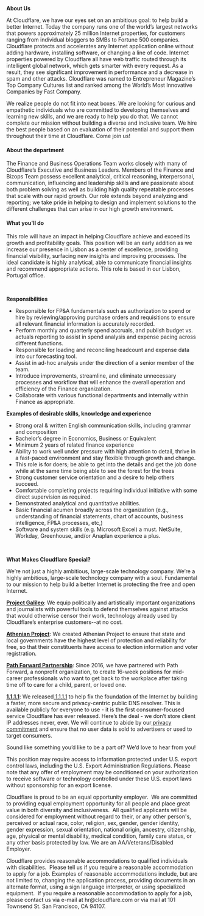 <div class="content-intro">
	<div><strong>About Us</strong></div>
	<div>
		<p><span style="font-weight: 400;">At Cloudflare, we have our eyes set on an ambitious goal: to help build a better Internet. Today the company runs one of the world’s largest networks that powers approximately 25 million Internet properties, for customers ranging from individual bloggers to SMBs to Fortune 500 companies. Cloudflare protects and accelerates any Internet application online without adding hardware, installing software, or changing a line of code. Internet properties powered by Cloudflare all have web traffic routed through its intelligent global network, which gets smarter with every request. As a result, they see significant improvement in performance and a decrease in spam and other attacks. Cloudflare was named to Entrepreneur Magazine’s Top Company Cultures list and ranked among the World’s Most Innovative Companies by Fast Company.</span><span style="font-weight: 400;">&nbsp;</span></p>
		<p><span style="font-weight: 400;">We realize people do not fit into neat boxes. We are looking for curious and empathetic individuals who are committed to developing themselves and learning new skills, and we are ready to help you do that. We cannot complete our mission without building a diverse and inclusive team. We hire the best people based on an evaluation of their potential and support them throughout their time at Cloudflare. Come join us!&nbsp;</span></p>
	</div>
</div>
<h4>About the department</h4>
<p><span style="font-weight: 400;">The Finance and Business Operations Team works closely with many of Cloudflare’s Executive and Business Leaders. Members of the Finance and Bizops Team possess excellent analytical, critical reasoning, interpersonal, communication, influencing and leadership skills and are passionate about both problem solving as well as building high quality repeatable processes that scale with our rapid growth. Our role extends beyond analyzing and reporting; we take pride in helping to design and implement solutions to the different challenges that can arise in our high growth environment.</span></p>
<h4>What you'll do</h4>
<p><span style="font-weight: 400;">This role will have an impact in helping Cloudflare achieve and exceed its growth and profitability goals. This position will be an early addition as we increase our presence in Lisbon as a center of excellence, providing financial visibility, surfacing new insights and improving processes. The ideal candidate is highly analytical, able to communicate financial insights and recommend appropriate actions. This role is based in our Lisbon, Portugal office.</span></p>
<p>&nbsp;</p>
<p><strong>Responsibilities</strong></p>
<ul>
	<li style="font-weight: 400;"><span style="font-weight: 400;">Responsible for FP&amp;A fundamentals such as authorization to spend or hire by reviewing/approving purchase orders and requisitions to ensure all relevant financial information is accurately recorded.</span></li>
	<li style="font-weight: 400;"><span style="font-weight: 400;">Perform monthly and quarterly spend accruals, and publish budget vs. actuals reporting to assist in spend analysis and expense pacing across different functions.</span></li>
	<li style="font-weight: 400;"><span style="font-weight: 400;">Responsible for loading and reconciling headcount and expense data into our forecasting tool.&nbsp;&nbsp;</span></li>
	<li style="font-weight: 400;"><span style="font-weight: 400;">Assist in ad-hoc analysis under the direction of a senior member of the team.</span></li>
	<li style="font-weight: 400;"><span style="font-weight: 400;">Introduce improvements, streamline, and eliminate unnecessary processes and workflow that will enhance the overall operation and efficiency of the Finance organization.</span></li>
	<li style="font-weight: 400;"><span style="font-weight: 400;">Collaborate with various functional departments and internally within Finance as appropriate.</span></li>
</ul>
<p><strong>Examples of desirable skills, knowledge and experience</strong></p>
<ul>
	<li style="font-weight: 400;"><span style="font-weight: 400;">Strong oral &amp; written English communication skills, including grammar and composition</span></li>
	<li style="font-weight: 400;"><span style="font-weight: 400;">Bachelor’s degree in Economics, Business or Equivalent</span></li>
	<li style="font-weight: 400;"><span style="font-weight: 400;">Minimum 2 years of related finance experience</span></li>
	<li style="font-weight: 400;"><span style="font-weight: 400;">Ability to work well under pressure with high attention to detail, thrive in a fast-paced environment and stay flexible through growth and change.</span></li>
	<li style="font-weight: 400;"><span style="font-weight: 400;">This role is for doers; be able to get into the details and get the job done while at the same time being able to see the forest for the trees</span></li>
	<li style="font-weight: 400;"><span style="font-weight: 400;">Strong customer service orientation and a desire to help others succeed.</span></li>
	<li style="font-weight: 400;"><span style="font-weight: 400;">Comfortable completing projects requiring individual initiative with some direct supervision as required.</span></li>
	<li style="font-weight: 400;"><span style="font-weight: 400;">Demonstrated analytical and quantitative abilities.</span></li>
	<li style="font-weight: 400;"><span style="font-weight: 400;">Basic financial acumen broadly across the organization (e.g., understanding of financial statements, chart of accounts, business intelligence, FP&amp;A processes, etc,)</span></li>
	<li style="font-weight: 400;"><span style="font-weight: 400;">Software and system skills (e.g. Microsoft Excel) a must. NetSuite, Workday, Greenhouse, and/or Anaplan experience a plus.</span></li>
</ul>
<p>&nbsp;</p>
<div class="content-conclusion">
	<p><strong>What Makes Cloudflare Special?</strong></p>
	<p><span style="font-weight: 400;">We’re not just a highly ambitious, large-scale technology company. We’re a highly ambitious, large-scale technology company with a soul. Fundamental to our mission to help build a better Internet is protecting the free and open Internet.</span></p>
	<p><a href="https://blog.cloudflare.com/protecting-free-expression-online/"><strong>Project Galileo</strong></a><span style="font-weight: 400;">: We equip politically and artistically important organizations and journalists with powerful tools to defend themselves against attacks that would otherwise censor their work, technology already used by Cloudflare’s enterprise customers--at no cost.</span></p>
	<p><strong><a href="https://www.cloudflare.com/athenian/">Athenian Project</a></strong><span style="font-weight: 400;">: We created Athenian Project to ensure that state and local governments have the highest level of protection and reliability for free, so that their constituents have access to election information and voter registration.</span></p>
	<p><a href="https://blog.cloudflare.com/tag/path-forward/"><strong>Path Forward Partnership</strong></a><span style="font-weight: 400;">: Since 2016, we have partnered with Path Forward, a nonprofit organization, to create 16-week positions for mid-career professionals who want to get back to the workplace after taking time off to care for a child, parent, or loved one.</span></p>
	<p><a href="https://1.1.1.1/"><strong>1.1.1.1</strong></a><span style="font-weight: 400;">: We released</span><a href="https://1.1.1.1/"> <span style="font-weight: 400;">1.1.1.1</span></a><span style="font-weight: 400;"> to help fix the foundation of the Internet by building a faster, more secure and privacy-centric public DNS resolver. This is available publicly for everyone to use - it is the first consumer-focused service Cloudflare has ever released. Here’s the deal - we don’t store client IP addresses never, ever. We will continue to abide by our</span><a href="https://developers.cloudflare.com/1.1.1.1/privacy/public-dns-resolver"> privacy commitment</a><span style="font-weight: 400;"> and ensure that no user data is sold to advertisers or used to target consumers.</span></p>
	<p><span style="font-weight: 400;">Sound like something you’d like to be a part of? We’d love to hear from you!</span></p>
	<p><span style="font-weight: 400;">This position may require access to information protected under U.S. export control laws, including the U.S. Export Administration Regulations. Please note that any offer of employment may be conditioned on your authorization to receive software or technology controlled under these U.S. export laws without sponsorship for an export license.</span></p>
	<p><span style="font-weight: 400;">Cloudflare is proud to be an equal opportunity employer. &nbsp;We are committed to providing equal employment opportunity for all people and place great value in both diversity and inclusiveness. &nbsp;All qualified applicants will be considered for employment without regard to their, or any other person's, perceived or actual</span> <span style="font-weight: 400;">race, color, religion, sex, gender, gender identity, gender expression, sexual orientation, national origin, ancestry, citizenship, age, physical or mental disability, medical condition, family care status, or any other basis protected by law. </span><span style="font-weight: 400;">We are an AA/Veterans/Disabled Employer.</span></p>
	<p><span style="font-weight: 400;">Cloudflare provides reasonable accommodations to qualified individuals with disabilities. &nbsp;Please tell us if you require a reasonable accommodation to apply for a job. Examples of reasonable accommodations include, but are not limited to, changing the application process, providing documents in an alternate format, using a sign language interpreter, or using specialized equipment. &nbsp;If you require a reasonable accommodation to apply for a job, please contact us via e-mail at </span><span style="font-weight: 400;">hr@cloudflare.com</span><span style="font-weight: 400;"> or via mail at 101 Townsend St. San Francisco, CA 94107.</span></p>
</div>